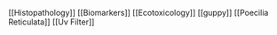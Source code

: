 [[Histopathology]]
[[Biomarkers]]
[[Ecotoxicology]]
[[guppy]]
[[Poecilia Reticulata]]
[[Uv Filter]]
